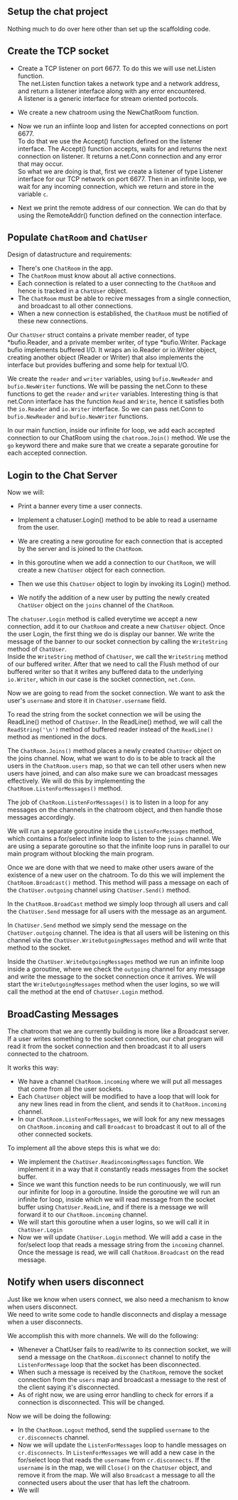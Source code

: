 ## Setup the chat project

Nothing much to do over here other than set up the scaffolding code.

## Create the TCP socket

- Create a TCP listener on port 6677. To do this we will use net.Listen function.  
The net.Listen function takes a network type and a network address, and return a listener interface along with any error encountered.  
A listener is a generic interface for stream oriented portocols.

- We create a new chatroom using the NewChatRoom function.

- Now we run an infiinte loop and listen for accepted connections on port 6677.   
To do that we use the Accept() function defined on the listener interface. The Accept() function accepts, waits for and returns the next connection on listener. It returns a net.Conn connection and any error that may occur.  
So what we are doing is that, first we create a listener of type Listener interface for our TCP network on port 6677. Then in an infinite loop, we wait for any incoming connection, which we return and store in the variable `c`. 

- Next we print the remote address of our connection. We can do that by using the RemoteAddr() function defined on the connection interface.
 
 ## Populate `ChatRoom` and `ChatUser`
 
 Design of datastructure and requirements:
 - There's one `ChatRoom` in the app.
 - The `ChatRoom` must know about all active connections.
 - Each connection is related to a user connecting to the `ChatRoom` and hence is tracked in a `ChatUser` object.
 - The `ChatRoom` must be able to recive messages from a single connection, and broadcast to all other connections.
 - When a new connection is established, the `ChatRoom` must be notified of these new connections.
 
 Our `ChatUser` struct contains a private member reader, of type *bufio.Reader, and a private member writer, of type *bufio.Writer.
 Package bufio implements buffered I/O. It wraps an io.Reader or io.Writer object, creating another object (Reader or Writer) that also implements the interface but provides buffering and some help for textual I/O.
 
 We create the `reader` and `writer` variables, using `bufio.NewReader` and `bufio.NewWriter` functions. We will be passing the net.Conn to these functions to get the `reader` and `writer` variables. Interesting thing is that net.Conn interface has the function `Read` and `Write`, hence it satisfies both the `io.Reader` and `io.Writer` interface. So we can pass net.Conn to `bufio.NewReader` and `bufio.NewWriter` functions.
 
 In our main function, inside our infinite for loop, we add each accepted connection to our ChatRoom using the `chatroom.Join()` method. We use the `go` keyword there and make sure that we create a separate goroutine for each accepted connection. 
 
 ## Login to the Chat Server

Now we will:  
- Print a banner every time a user connects.
- Implement a chatuser.Login() method to be able to read a username from the user.
 
 - We are creating a new goroutine for each connection that is accepted by the server and is joined to the `ChatRoom`.
 - In this goroutine when we add a connection to our `ChatRoom`, we will create a new `ChatUser` object for each connection.
 - Then we use this `ChatUser` object to login by invoking its Login() method.
 - We notify the addition of a new user by putting the newly created `ChatUser` object on the `joins` channel of the `ChatRoom`.

 The `chatuser.Login` method is called everytime we accept a new connection, add it to our `ChatRoom` and create a new `ChatUser` object. Once the user  Login, the first thing we do is display our banner. We write the message of the banner to our socket connection by calling the `WriteString` method of `ChatUser`.  
 Inside the `WriteString` method of `ChatUser`, we call the `WriteString` method of our buffered writer. After that we need to call the Flush method of our buffered writer so that it writes any buffered data to the underlying `io.Writer`, which in our case is the socket connection, `net.Conn`.  
 
 Now we are going to read from the socket connection. We want to ask the user's `username` and store it in `ChatUser.username` field.
 
 To read the string from the socket connection we will be using the ReadLine() method of `ChatUser`. In the ReadLine() method, we will call the `ReadString('\n')` method of buffered reader instead of the `ReadLine()` method as mentioned in the docs.

The `ChatRoom.Joins()` method places a newly created `ChatUser` object on the joins channel. Now, what we want to do is to be able to track all the users in the `ChatRoom.users` map, so that we can tell other users when new users have joined, and can also make sure we can broadcast messages effectively. We will do this by implementing the `ChatRoom.ListenForMessages()` method. 

The job of `ChatRoom.ListenForMessages()` is to listen in a loop for any messages on the channels in the chatroom object, and then handle those messages accordingly.

We will run a separate goroutine inside the `ListenForMessages` method, which contains a for/select infinite loop to listen to the `joins` channel. We are using a separate goroutine so that the infinite loop runs in parallel to our main program without blocking the main program.

Once we are done with that we need to make other users aware of the existence of a new user on the chatroom. To do this we will implement the `ChatRoom.Broadcast()` method. This method will pass a message on each of the `ChatUser.outgoing` channel using `ChatUser.Send()` method.

In the `ChatRoom.BroadCast` method we simply loop through all users and call the `ChatUser.Send` message for all users with the message as an argument.

In `ChatUser.Send` method we simply send the message on the `ChatUser.outgoing` channel. The idea is that all users will be listening on this channel via the `ChatUser.WriteOutgoingMessages` method and will write that method to the socket.

Inside the `ChatUser.WriteOutgoingMessages` method we run an infinite loop inside a goroutine, where we check the `outgoing` channel for any message and write the message to the socket connection once it arrives. We will start the `WriteOutgoingMessages` method when the user logins, so we will call the method at the end of `ChatUser.Login` method.

## BroadCasting Messages

The chatroom that we are currently building is more like a Broadcast server. If a user writes something to the socket connection, our chat program will read it from the socket connection and then broadcast it to all users connected to the chatroom.  

It works this way:

- We have a channel `ChatRoom.incoming` where we will put all messages that come from all the user sockets.
- Each `ChatUser` object will be modified to have a loop that will look for any new lines read in from the client, and sends it to `ChatRoom.incoming` channel. 
- In our `ChatRoom.ListenForMessages`, we will look for any new messages on `ChatRoom.incoming` and call `Broadcast` to broadcast it out to all of the other connected sockets.

To implement all the above steps this is what we do:  

- We implement the `ChatUser.ReadincomingMessages` function. We implement it in a way that it constantly reads messages from the socket buffer.  
- Since we want this function needs to be run continuously, we will run our infinite for loop in a goroutine. Inside the goroutine we will run an infinite for loop, inside which we will read message from the socket buffer using `ChatUser.ReadLine`, and if there is a message we will forward it to our `ChatRoom.incoming` channel.
- We will start this goroutine when a user logins, so we will call it in `ChatUser.Login`
- Now we will update `ChatUser.Login` method. We will add a case in the for/select loop that reads a message string from the `incoming` channel. Once the message is read, we will call `ChatRoom.Broadcast` on the read message.


## Notify when users disconnect

Just like we know when users connect, we also need a mechanism to know when users disconnect.  
We need to write some code to handle disconnects and display a message when a user disconnects.  

We accomplish this with more channels. We will do the following:

- Whenever a ChatUser fails to read/write to its connection socket, we will send a message on the `ChatRoom.disconnect` channel to notify the `ListenForMessage` loop that the socket has been disconnected.  
- When such a message is received by the `ChatRoom`, remove the socket connection from the `users` map and broadcast a message to the rest of the client saying it's disconnected.
- As of right now, we are using error handling to check for errors if a connection is disconnected. This will be changed.


Now we will be doing the following:  

- In the `ChatRoom.Logout` method, send the supplied `username` to the `cr.disconnects` channel.
- Now we will update the `ListenForMessages` loop to handle messages on `cr.disconnects`. In `ListenForMessages` we will add a new case in the for/select loop that reads the `username` from `cr.disconnects`. If the `username` is in the map, we will `Close()` on the `ChatUser` object, and remove it from the map. We will also `Broadcast` a message to all the connected users about the user that has left the chatroom.
- We will 
 
 
 
 
 
 